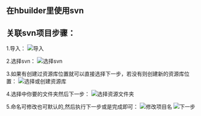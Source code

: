 ## 在hbuilder里使用svn

关联svn项目步骤：
-

1.导入：
![导入](/img/svn/1.png)

2.选择svn：
![选择svn](/img/svn/2.png)

3.如果有创建过资源库位置就可以直接选择下一步，若没有则创建新的资源库位置：
![选择或创建资源库](/img/svn/3.png)

4.选择中你要的文件夹然后下一步：
![选择资源文件夹](/img/svn/4.png)

5.命名可修改也可默认的,然后执行下一步或是完成即可：
![修改项目名](/img/svn/5.png)
![下一步](/img/svn/5.png)
